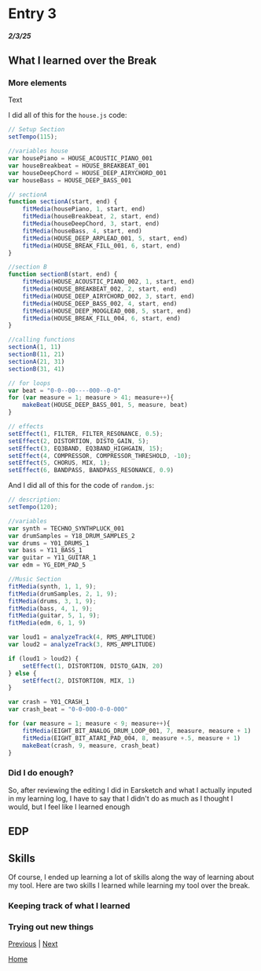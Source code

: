 # Entry 3
##### 2/3/25

## What I learned over the Break

### More elements
Text

I did all of this for the `house.js` code:
```js
// Setup Section
setTempo(115);

//variables house
var housePiano = HOUSE_ACOUSTIC_PIANO_001
var houseBreakbeat = HOUSE_BREAKBEAT_001
var houseDeepChord = HOUSE_DEEP_AIRYCHORD_001
var houseBass = HOUSE_DEEP_BASS_001

// sectionA
function sectionA(start, end) {
    fitMedia(housePiano, 1, start, end)
    fitMedia(houseBreakbeat, 2, start, end)
    fitMedia(houseDeepChord, 3, start, end)
    fitMedia(houseBass, 4, start, end)
    fitMedia(HOUSE_DEEP_ARPLEAD_001, 5, start, end)
    fitMedia(HOUSE_BREAK_FILL_001, 6, start, end)
}

//section B
function sectionB(start, end) {
    fitMedia(HOUSE_ACOUSTIC_PIANO_002, 1, start, end)
    fitMedia(HOUSE_BREAKBEAT_002, 2, start, end)
    fitMedia(HOUSE_DEEP_AIRYCHORD_002, 3, start, end)
    fitMedia(HOUSE_DEEP_BASS_002, 4, start, end)
    fitMedia(HOUSE_DEEP_MOOGLEAD_008, 5, start, end)
    fitMedia(HOUSE_BREAK_FILL_004, 6, start, end)
}

//calling functions
sectionA(1, 11)
sectionB(11, 21)
sectionA(21, 31)
sectionB(31, 41)

// for loops
var beat = "0-0--00----000--0-0"
for (var measure = 1; measure > 41; measure++){
    makeBeat(HOUSE_DEEP_BASS_001, 5, measure, beat)
}

// effects
setEffect(1, FILTER, FILTER_RESONANCE, 0.5);
setEffect(2, DISTORTION, DISTO_GAIN, 5);
setEffect(3, EQ3BAND, EQ3BAND_HIGHGAIN, 15);
setEffect(4, COMPRESSOR, COMPRESSOR_THRESHOLD, -10);
setEffect(5, CHORUS, MIX, 1);
setEffect(6, BANDPASS, BANDPASS_RESONANCE, 0.9)
```

And I did all of this for the code of `random.js`:
```js
// description: 
setTempo(120);

//variables
var synth = TECHNO_SYNTHPLUCK_001
var drumSamples = Y18_DRUM_SAMPLES_2
var drums = Y01_DRUMS_1
var bass = Y11_BASS_1
var guitar = Y11_GUITAR_1
var edm = YG_EDM_PAD_5

//Music Section
fitMedia(synth, 1, 1, 9);
fitMedia(drumSamples, 2, 1, 9);
fitMedia(drums, 3, 1, 9);
fitMedia(bass, 4, 1, 9);
fitMedia(guitar, 5, 1, 9);
fitMedia(edm, 6, 1, 9)

var loud1 = analyzeTrack(4, RMS_AMPLITUDE)
var loud2 = analyzeTrack(3, RMS_AMPLITUDE)

if (loud1 > loud2) {
    setEffect(1, DISTORTION, DISTO_GAIN, 20)
} else {
    setEffect(2, DISTORTION, MIX, 1)
}

var crash = Y01_CRASH_1
var crash_beat = "0-0-000-0-0-000"

for (var measure = 1; measure < 9; measure++){
    fitMedia(EIGHT_BIT_ANALOG_DRUM_LOOP_001, 7, measure, measure + 1)
    fitMedia(EIGHT_BIT_ATARI_PAD_004, 8, measure +.5, measure + 1)
    makeBeat(crash, 9, measure, crash_beat)
}
```

### Did I do enough?
So, after reviewing the editing I did in Earsketch and what I actually inputed in my learning log, I have to say that I didn't do as much as I thought I would, but I feel like I learned enough 

## EDP

## Skills
Of course, I ended up learning a lot of skills along the way of learning about my tool. Here are two skills I learned while learning my tool over the break. 

### Keeping track of what I learned


### Trying out new things


[Previous](entry02.md) | [Next](entry04.md)

[Home](../README.md)
